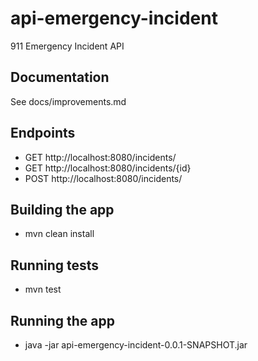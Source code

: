 # api-emergency-incident
911 Emergency Incident API

## Documentation
See docs/improvements.md

## Endpoints 
- GET http://localhost:8080/incidents/
- GET http://localhost:8080/incidents/{id}
- POST http://localhost:8080/incidents/

## Building the app
- mvn clean install

## Running tests
- mvn test

## Running the app
- java -jar api-emergency-incident-0.0.1-SNAPSHOT.jar